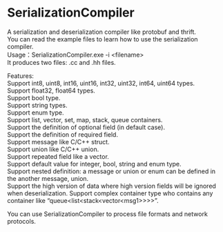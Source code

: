 # SerializationCompiler
A serialization and deserialization compiler like protobuf and thrift.<br>
You can read the example files to learn how to use the serialization compiler.<br>
Usage：SerializationCompiler.exe -i &lt;filename&gt;<br>
It produces two files: .cc and .hh files.<br>

Features:<br>
Support int8, uint8, int16, uint16, int32, uint32, int64, uint64 types.<br>
Support float32, float64 types.<br>
Support bool type.<br>
Support string types.<br>
Support enum type.<br>
Support list, vector, set, map, stack, queue containers.<br>
Support the definition of optional field (in default case).<br>
Support the definition of required field.<br>
Support message like C/C++ struct.<br>
Support union like C/C++ union.<br>
Support repeated field like a vector.<br>
Support default value for integer, bool, string and enum type.<br>
Support nested definition: a message or union or enum can be defined in the another message, union.<br>
Support the high version of data where high version fields will be ignored when deserialization.
Support complex container type who contains any container like “queue&lt;list&lt;stack&lt;vector&lt;msg1&gt;&gt;&gt;&gt;”.<br>

You can use SerializationCompiler to process file formats and network protocols.